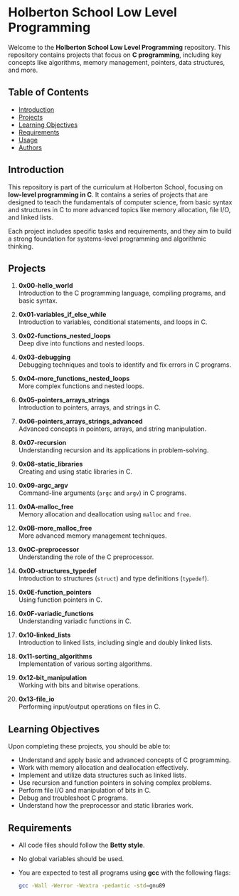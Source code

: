 # Holberton School Low Level Programming

Welcome to the **Holberton School Low Level Programming** repository. This repository contains projects that focus on **C programming**, including key concepts like algorithms, memory management, pointers, data structures, and more.

## Table of Contents

- [Introduction](#introduction)
- [Projects](#projects)
- [Learning Objectives](#learning-objectives)
- [Requirements](#requirements)
- [Usage](#usage)
- [Authors](#authors)

## Introduction

This repository is part of the curriculum at Holberton School, focusing on **low-level programming in C**. It contains a series of projects that are designed to teach the fundamentals of computer science, from basic syntax and structures in C to more advanced topics like memory allocation, file I/O, and linked lists.

Each project includes specific tasks and requirements, and they aim to build a strong foundation for systems-level programming and algorithmic thinking.

## Projects

1. **0x00-hello_world**  
   Introduction to the C programming language, compiling programs, and basic syntax.

2. **0x01-variables_if_else_while**  
   Introduction to variables, conditional statements, and loops in C.

3. **0x02-functions_nested_loops**  
   Deep dive into functions and nested loops.

4. **0x03-debugging**  
   Debugging techniques and tools to identify and fix errors in C programs.

5. **0x04-more_functions_nested_loops**  
   More complex functions and nested loops.

6. **0x05-pointers_arrays_strings**  
   Introduction to pointers, arrays, and strings in C.

7. **0x06-pointers_arrays_strings_advanced**  
   Advanced concepts in pointers, arrays, and string manipulation.

8. **0x07-recursion**  
   Understanding recursion and its applications in problem-solving.

9. **0x08-static_libraries**  
   Creating and using static libraries in C.

10. **0x09-argc_argv**  
    Command-line arguments (`argc` and `argv`) in C programs.

11. **0x0A-malloc_free**  
    Memory allocation and deallocation using `malloc` and `free`.

12. **0x0B-more_malloc_free**  
    More advanced memory management techniques.

13. **0x0C-preprocessor**  
    Understanding the role of the C preprocessor.

14. **0x0D-structures_typedef**  
    Introduction to structures (`struct`) and type definitions (`typedef`).

15. **0x0E-function_pointers**  
    Using function pointers in C.

16. **0x0F-variadic_functions**  
    Understanding variadic functions in C.

17. **0x10-linked_lists**  
    Introduction to linked lists, including single and doubly linked lists.

18. **0x11-sorting_algorithms**  
    Implementation of various sorting algorithms.

19. **0x12-bit_manipulation**  
    Working with bits and bitwise operations.

20. **0x13-file_io**  
    Performing input/output operations on files in C.

## Learning Objectives

Upon completing these projects, you should be able to:

- Understand and apply basic and advanced concepts of C programming.
- Work with memory allocation and deallocation effectively.
- Implement and utilize data structures such as linked lists.
- Use recursion and function pointers in solving complex problems.
- Perform file I/O and manipulation of bits in C.
- Debug and troubleshoot C programs.
- Understand how the preprocessor and static libraries work.
  
## Requirements

- All code files should follow the **Betty style**.
- No global variables should be used.
- You are expected to test all programs using **gcc** with the following flags:
  
  ```bash
  gcc -Wall -Werror -Wextra -pedantic -std=gnu89
